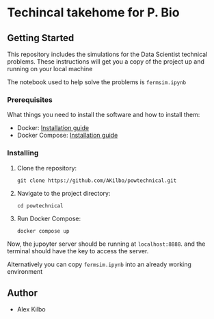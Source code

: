 # Techincal takehome for P. Bio

## Getting Started

This repository includes the simulations for the Data Scientist technical problems. These instructions will get you a copy of the project up and running on your local machine

The notebook used to help solve the problems is `fermsim.ipynb` 

### Prerequisites

What things you need to install the software and how to install them:

- Docker: [Installation guide](https://docs.docker.com/get-docker/)
- Docker Compose: [Installation guide](https://docs.docker.com/compose/install/)

### Installing

1. Clone the repository:
    ```
    git clone https://github.com/AKilbo/powtechnical.git
    ```

2. Navigate to the project directory:
    ```
    cd powtechnical
    ```

3. Run Docker Compose:
    ```
    docker compose up
    ```

Now, the jupoyter server should be running at `localhost:8888`. and the terminal should have the key to access the server.

Alternatively you can copy `fermsim.ipynb` into an already working environment

## Author

- Alex Kilbo

